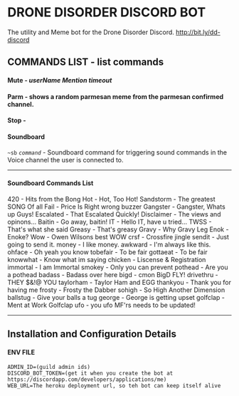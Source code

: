 # DRONE DISORDER DISCORD BOT

The utility and Meme bot for the Drone Disorder Discord. http://bit.ly/dd-discord

## COMMANDS LIST - list commands

#### Mute - _userName Mention_ _timeout_

#### Parm - shows a random parmesan meme from the parmesan confirmed channel.

#### Stop -

#### Soundboard

`~sb` _`command`_ - Soundboard command for triggering sound commands in the Voice channel the user is connected to.

---

#### Soundboard Commands List

420 - Hits from the Bong
Hot - Hot, Too Hot!
Sandstorm - The greatest SONG Of all
Fail - Price Is Right wrong buzzer
Gangster - Gangster, Whats up Guys!
Escalated - That Escalated Quickly!
Disclaimer - The views and opinons...
Baitin - Go away, baitin!
IT - Hello IT, have u tried...
TWSS - That's what she said
Greasy - That's greasy
Gravy - Why Gravy Leg
Enok - Enoke?
Wow - Owen Wilsons best WOW
crsf - Crossfire jingle
sendit - Just going to send it.
money - I like money.
awkward - I'm always like this.
ohface - Oh yeah you know
tobefair - To be fair
gottaeat - To be fair
knowwhat - Know what im saying
chicken - Liscense & Registration
immortal - I am Immortal
smokey - Only you can prevent
pothead - Are you a pothead
badass - Badass over here
bigd - cmon BigD FLY!
drivethru - THEY \$&!@ YOU
taylorham - Taylor Ham and EGG
thankyou - Thank you for having me
frosty - Frosty the Dabber
sohigh - So High Another Dimension
ballstug - Give your balls a tug
george - George is getting upset
golfclap - Ment at Work Golfclap
ufo - you ufo MF'rs
needs to be updated!

---

## Installation and Configuration Details

#### ENV FILE

```
ADMIN_ID=(guild admin ids)
DISCORD_BOT_TOKEN=(get it when you create the bot at https://discordapp.com/developers/applications/me)
WEB_URL=The heroku deployment url, so teh bot can keep itself alive
```
